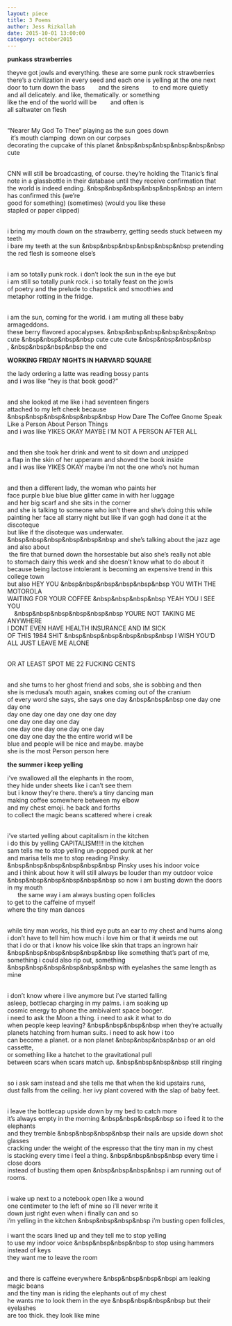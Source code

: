 ```yaml
---
layout: piece
title: 3 Poems
author: Jess Rizkallah
date: 2015-10-01 13:00:00
category: october2015
---
```

<b>punkass strawberries</b>
<p>theyve got jowls and everything. these are some punk rock strawberries<br>
there’s a civilization in every seed and each one is yelling at the one next<br>
door to turn down the bass &nbsp&nbsp&nbsp&nbsp&nbsp&nbsp and the sirens &nbsp&nbsp&nbsp&nbsp&nbsp&nbsp to end more quietly<br>
and all delicately. and like, thematically. or something<br>
like the end of the world will be &nbsp&nbsp&nbsp&nbsp&nbsp&nbsp and often is<br>
all saltwater on flesh<br><br>

“Nearer My God To Thee” playing as the sun goes down<br> 
it’s mouth clamping  down on our corpses<br>
decorating the cupcake of this planet &nbsp&nbsp&nbsp&nbsp&nbsp&nbsp cute<br><br>

CNN will still be broadcasting, of course. they’re holding the Titanic’s final<br>
note in a glassbottle in their database until they receive confirmation that<br>
the world is indeed ending. &nbsp&nbsp&nbsp&nbsp&nbsp&nbsp an intern has confirmed this (we’re<br>
good for something) (sometimes) (would you like these<br>
stapled or paper clipped)<br><br>

i bring my mouth down on the strawberry, getting seeds stuck between my teeth<br>
i bare my teeth at the sun &nbsp&nbsp&nbsp&nbsp&nbsp&nbsp pretending the red flesh is someone else’s<br><br>

i am so totally punk rock. i don’t look the sun in the eye but<br>
i am still so totally punk rock. i so totally feast on the jowls<br>
of poetry and the prelude to chapstick and smoothies and<br>
metaphor rotting in the fridge.<br><br>

i am the sun, coming for the world. i am muting all these baby armageddons.<br>
these berry flavored apocalypses. &nbsp&nbsp&nbsp&nbsp&nbsp&nbsp cute &nbsp&nbsp&nbsp&nbsp cute cute cute &nbsp&nbsp&nbsp&nbsp , &nbsp&nbsp&nbsp&nbsp the end<br>

<b>WORKING FRIDAY NIGHTS IN HARVARD SQUARE</b>

<p>the lady ordering a latte was reading bossy pants<br>
and i was like “hey is that book good?”<br><br>

and she looked at me like i had seventeen fingers<br>
attached to my left cheek because<br>
&nbsp&nbsp&nbsp&nbsp&nbsp&nbsp How Dare The Coffee Gnome Speak Like a Person About Person Things<br>
and i was like YIKES OKAY MAYBE I’M NOT A PERSON AFTER ALL<br><br>

and then she took her drink and went to sit down and unzipped<br>
a flap in the skin of her upperarm and shoved the book inside<br>
and i was like YIKES OKAY maybe i’m not the one who’s not human<br><br>

and then a different lady, the woman who paints her <br>
face purple blue blue blue glitter came in with her luggage <br>
and her big scarf and she sits in the corner<br>
and she is talking to someone who isn’t there and she’s doing this while<br>
painting her face all starry night but like if van gogh had done it at the discoteque<br>
but like if the disoteque was underwater.<br>
&nbsp&nbsp&nbsp&nbsp&nbsp&nbsp and she’s talking about the jazz age and also about<br>
 the fire that burned down the horsestable but also she’s really not able<br>
to stomach dairy this week and she doesn’t know what to do about it<br>
because being lactose intolerant is becoming an expensive trend in this college town<br>
but also HEY YOU &nbsp&nbsp&nbsp&nbsp&nbsp&nbsp YOU  WITH THE MOTOROLA <br>
WAITING FOR YOUR COFFEE &nbsp&nbsp&nbsp&nbsp YEAH YOU I SEE YOU<br>   
&nbsp&nbsp&nbsp&nbsp&nbsp&nbsp YOURE NOT TAKING ME ANYWHERE<br>
I DONT EVEN HAVE HEALTH INSURANCE AND IM SICK<br>
OF THIS 1984 SHIT &nbsp&nbsp&nbsp&nbsp&nbsp&nbsp I WISH YOU’D ALL JUST LEAVE ME ALONE<br><br>

OR AT LEAST SPOT ME 22 FUCKING CENTS<br><br>

and she turns to her ghost friend and sobs, she is sobbing and then<br>
she is medusa’s mouth again, snakes coming out of the cranium<br>
of every word she says, she says one day &nbsp&nbsp&nbsp one day one day one<br>
day one day one day one day one day<br>
one day one day one day<br>
one day one day one day one day<br>
one day one day the the entire world will be<br>
blue and people will be nice and maybe. maybe<br>
she is the most Person person here<br>

<b>the summer i keep yelling</b>

<p>i’ve swallowed all the elephants in the room,<br>
they hide under sheets like i can’t see them<br>
but i know they’re there. there’s a tiny dancing man<br>
making coffee somewhere between my elbow<br>
and my chest emoji. he back and forths<br>
to collect the magic beans scattered where i creak<br><br>

i’ve started yelling about capitalism in the kitchen<br>
i do this by yelling CAPITALISM!!!! in the kitchen<br>
sam tells me to stop yelling un-popped punk at her<br>
and marisa tells me to stop reading Pinsky.<br>
&nbsp&nbsp&nbsp&nbsp&nbsp&nbsp Pinsky uses his indoor voice<br>
and i think about how it will still always be louder than my outdoor voice<br>
&nbsp&nbsp&nbsp&nbsp&nbsp&nbsp so now i am busting down the doors in my mouth  <br>     
the same way i am always busting open follicles <br>
to get to the caffeine of myself<br>
where the tiny man dances<br><br>

while tiny man works, his third eye puts an ear to my chest and hums along<br>
i don’t have to tell him how much i love him or that it weirds me out<br>
that i do or that i know his voice like skin that traps an ingrown hair<br>
&nbsp&nbsp&nbsp&nbsp&nbsp&nbsp like something that’s part of me, something i could also rip out, something <br>
&nbsp&nbsp&nbsp&nbsp&nbsp&nbsp with eyelashes the same length as mine<br><br>

i don’t know where i live anymore but i’ve started falling<br>
asleep, bottlecap charging in my palms. i am soaking up<br>
cosmic energy to phone the ambivalent space booger.<br>
i need to ask the Moon a thing. i need to ask it what to do<br>
when people keep leaving? &nbsp&nbsp&nbsp&nbsp when they’re actually<br>
planets hatching from human suits. i need to ask how i too<br>
can become a planet. or a non planet &nbsp&nbsp&nbsp&nbsp or an old cassette,<br>
or something like a hatchet to the gravitational pull<br>
between scars when scars match up. &nbsp&nbsp&nbsp&nbsp still ringing<br><br>

so i ask sam instead and she tells me that when the kid upstairs runs,<br>
dust falls from the ceiling. her ivy plant covered with the slap of baby feet.<br><br>

i leave the bottlecap upside down by my bed to catch more<br>
it’s always empty in the morning &nbsp&nbsp&nbsp&nbsp so i feed it to the elephants<br>
and they tremble &nbsp&nbsp&nbsp&nbsp their nails are upside down shot glasses<br>
cracking under the weight of the espresso that the tiny man in my chest<br>
is stacking every time i feel a thing. &nbsp&nbsp&nbsp&nbsp every time i close doors<br>
instead of busting them open &nbsp&nbsp&nbsp&nbsp i am running out of rooms.<br><br>

i wake up next to a notebook open like a wound<br>
one centimeter to the left of mine so i’ll never write it<br>
down just right even when i finally can and so     <br>
i’m yelling in the kitchen &nbsp&nbsp&nbsp&nbsp i’m busting open follicles,     <br>
i want the scars lined up   and they tell me to stop yelling    <br>
to use my indoor voice &nbsp&nbsp&nbsp&nbsp to stop using hammers instead of keys        <br>
they want me to leave the room<br><br>

and there is caffeine everywhere &nbsp&nbsp&nbsp&nbspi am leaking magic beans<br>
and the tiny man is riding the elephants out of my chest<br>
he wants me to look them in the eye &nbsp&nbsp&nbsp&nbsp but their eyelashes<br>
are too thick. they look like mine